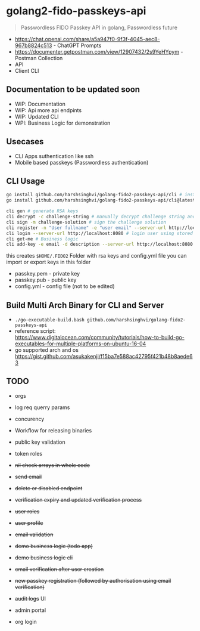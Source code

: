 # golang2-fido-passkeys-api

> Passwordless FIDO Passkey API in golang, Passwordless future

- <https://chat.openai.com/share/a5a947f0-9f3f-4045-aec8-967b8824c513> - ChatGPT Prompts
- <https://documenter.getpostman.com/view/12907432/2s9YeHYpym> - Postman Collection
- API
- Client CLI

## Documentation to be updated soon

- WIP: Documentation
- WIP: Api more api endpints
- WIP: Updated CLI
- WPI: Business Logic for demonstration

## Usecases

- CLI Apps suthentication like ssh
- Mobile based passkeys (Passwordless authentication)

## CLI Usage

```bash
go install github.com/harshsinghvi/golang-fido2-passkeys-api/cli # install locally after cloning
go install github.com/harshsinghvi/golang-fido2-passkeys-api/cli@latest # install directly

cli gen # generate RSA keys
cli decrypt -c challenge-string # manually decrypt challenge string and solve manually too
cli sign -m challenge-solution # sign the challenge solution
cli register -n "User fullname" -e "user email" --server-url http://localhost:8080 # register user with previously generated rsa keys and verify challenge
cli login --server-url http://localhost:8080 # login user using stored keys
cli get-me # Business logic
cli add-key -e email -d description --server-url http://localhost:8080 # add key to user account
```

this creates `$HOME/.FIDO2` Folder with rsa keys and config.yml file
you can import or export keys in this folder

- passkey.pem - private key
- passkey.pub - public key
- config.yml -  config file (not to be edited)

## Build Multi Arch Binary for CLI and Server

- `./go-executable-build.bash github.com/harshsinghvi/golang-fido2-passkeys-api`
- reference script: <https://www.digitalocean.com/community/tutorials/how-to-build-go-executables-for-multiple-platforms-on-ubuntu-16-04>
- go supported arch and os <https://gist.github.com/asukakenji/f15ba7e588ac42795f421b48b8aede63>

## TODO

- orgs

- log req querry params
- concurency

- Workflow for releasing binaries
- public key validation
- token roles
- ~~nil check arrays in whole code~~
- ~~send email~~
- ~~delete or disabled endpoint~~
- ~~verification expiry and updated verification process~~
- ~~user roles~~
- ~~user profile~~
- ~~email validation~~
- ~~demo business logic (todo app)~~
- ~~demo business logic cli~~
- ~~email verification after user creation~~
- ~~new passkey registration (followed by authorisation using email verification)~~
- ~~audit logs~~
UI
- admin portal
- org login
